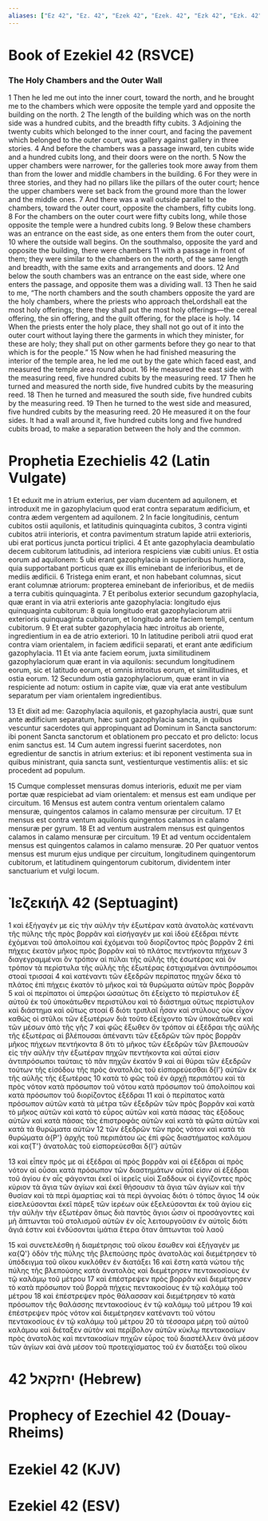 ```yaml
---
aliases: ["Ez 42", "Ez. 42", "Ezek 42", "Ezek. 42", "Ezk 42", "Ezk. 42"]
---
```



# Book of Ezekiel 42 (RSVCE)

### The Holy Chambers and the Outer Wall
1 Then he led me out into the inner court, toward the north, and he brought me to the chambers which were opposite the temple yard and opposite the building on the north.
2 The length of the building which was on the north side was a hundred cubits, and the breadth fifty cubits.
3 Adjoining the twenty cubits which belonged to the inner court, and facing the pavement which belonged to the outer court, was gallery against gallery in three stories.
4 And before the chambers was a passage inward, ten cubits wide and a hundred cubits long, and their doors were on the north.
5 Now the upper chambers were narrower, for the galleries took more away from them than from the lower and middle chambers in the building.
6 For they were in three stories, and they had no pillars like the pillars of the outer court; hence the upper chambers were set back from the ground more than the lower and the middle ones.
7 And there was a wall outside parallel to the chambers, toward the outer court, opposite the chambers, fifty cubits long.
8 For the chambers on the outer court were fifty cubits long, while those opposite the temple were a hundred cubits long.
9 Below these chambers was an entrance on the east side, as one enters them from the outer court,
10 where the outside wall begins. On the southmalso, opposite the yard and opposite the building, there were chambers
11 with a passage in front of them; they were similar to the chambers on the north, of the same length and breadth, with the same exits and arrangements and doors.
12 And below the south chambers was an entrance on the east side, where one enters the passage, and opposite them was a dividing wall.
13 Then he said to me, “The north chambers and the south chambers opposite the yard are the holy chambers, where the priests who approach theLordshall eat the most holy offerings; there they shall put the most holy offerings—the cereal offering, the sin offering, and the guilt offering, for the place is holy.
14 When the priests enter the holy place, they shall not go out of it into the outer court without laying there the garments in which they minister, for these are holy; they shall put on other garments before they go near to that which is for the people.”
15 Now when he had finished measuring the interior of the temple area, he led me out by the gate which faced east, and measured the temple area round about.
16 He measured the east side with the measuring reed, five hundred cubits by the measuring reed.
17 Then he turned and measured the north side, five hundred cubits by the measuring reed.
18 Then he turned and measured the south side, five hundred cubits by the measuring reed.
19 Then he turned to the west side and measured, five hundred cubits by the measuring reed.
20 He measured it on the four sides. It had a wall around it, five hundred cubits long and five hundred cubits broad, to make a separation between the holy and the common.


# Prophetia Ezechielis 42 (Latin Vulgate)

1 Et eduxit me in atrium exterius, per viam ducentem ad aquilonem, et introduxit me in gazophylacium quod erat contra separatum ædificium, et contra ædem vergentem ad aquilonem.
2 In facie longitudinis, centum cubitos ostii aquilonis, et latitudinis quinquaginta cubitos,
3 contra viginti cubitos atrii interioris, et contra pavimentum stratum lapide atrii exterioris, ubi erat porticus juncta porticui triplici.
4 Et ante gazophylacia deambulatio decem cubitorum latitudinis, ad interiora respiciens viæ cubiti unius. Et ostia eorum ad aquilonem:
5 ubi erant gazophylacia in superioribus humiliora, quia supportabant porticus quæ ex illis eminebant de inferioribus, et de mediis ædificii.
6 Tristega enim erant, et non habebant columnas, sicut erant columnæ atriorum: propterea eminebant de inferioribus, et de mediis a terra cubitis quinquaginta.
7 Et peribolus exterior secundum gazophylacia, quæ erant in via atrii exterioris ante gazophylacia: longitudo ejus quinquaginta cubitorum:
8 quia longitudo erat gazophylaciorum atrii exterioris quinquaginta cubitorum, et longitudo ante faciem templi, centum cubitorum.
9 Et erat subter gazophylacia hæc introitus ab oriente, ingredientium in ea de atrio exteriori.
10 In latitudine periboli atrii quod erat contra viam orientalem, in faciem ædificii separati, et erant ante ædificium gazophylacia.
11 Et via ante faciem eorum, juxta similitudinem gazophylaciorum quæ erant in via aquilonis: secundum longitudinem eorum, sic et latitudo eorum, et omnis introitus eorum, et similitudines, et ostia eorum.
12 Secundum ostia gazophylaciorum, quæ erant in via respiciente ad notum: ostium in capite viæ, quæ via erat ante vestibulum separatum per viam orientalem ingredientibus.

13 Et dixit ad me: Gazophylacia aquilonis, et gazophylacia austri, quæ sunt ante ædificium separatum, hæc sunt gazophylacia sancta, in quibus vescuntur sacerdotes qui appropinquant ad Dominum in Sancta sanctorum: ibi ponent Sancta sanctorum et oblationem pro peccato et pro delicto: locus enim sanctus est.
14 Cum autem ingressi fuerint sacerdotes, non egredientur de sanctis in atrium exterius: et ibi reponent vestimenta sua in quibus ministrant, quia sancta sunt, vestienturque vestimentis aliis: et sic procedent ad populum.

15 Cumque complesset mensuras domus interioris, eduxit me per viam portæ quæ respiciebat ad viam orientalem: et mensus est eam undique per circuitum.
16 Mensus est autem contra ventum orientalem calamo mensuræ, quingentos calamos in calamo mensuræ per circuitum.
17 Et mensus est contra ventum aquilonis quingentos calamos in calamo mensuræ per gyrum.
18 Et ad ventum australem mensus est quingentos calamos in calamo mensuræ per circuitum.
19 Et ad ventum occidentalem mensus est quingentos calamos in calamo mensuræ.
20 Per quatuor ventos mensus est murum ejus undique per circuitum, longitudinem quingentorum cubitorum, et latitudinem quingentorum cubitorum, dividentem inter sanctuarium et vulgi locum.


# Ἰεζεκιήλ 42 (Septuagint)

1 καὶ ἐξήγαγέν με εἰς τὴν αὐλὴν τὴν ἐξωτέραν κατὰ ἀνατολὰς κατέναντι τῆς πύλης τῆς πρὸς βορρᾶν καὶ εἰσήγαγέν με καὶ ἰδοὺ ἐξέδραι πέντε ἐχόμεναι τοῦ ἀπολοίπου καὶ ἐχόμεναι τοῦ διορίζοντος πρὸς βορρᾶν
2 ἐπὶ πήχεις ἑκατὸν μῆκος πρὸς βορρᾶν καὶ τὸ πλάτος πεντήκοντα πήχεων
3 διαγεγραμμέναι ὃν τρόπον αἱ πύλαι τῆς αὐλῆς τῆς ἐσωτέρας καὶ ὃν τρόπον τὰ περίστυλα τῆς αὐλῆς τῆς ἐξωτέρας ἐστιχισμέναι ἀντιπρόσωποι στοαὶ τρισσαί
4 καὶ κατέναντι τῶν ἐξεδρῶν περίπατος πηχῶν δέκα τὸ πλάτος ἐπὶ πήχεις ἑκατὸν τὸ μῆκος καὶ τὰ θυρώματα αὐτῶν πρὸς βορρᾶν
5 καὶ οἱ περίπατοι οἱ ὑπερῷοι ὡσαύτως ὅτι ἐξείχετο τὸ περίστυλον ἐξ αὐτοῦ ἐκ τοῦ ὑποκάτωθεν περιστύλου καὶ τὸ διάστημα οὕτως περίστυλον καὶ διάστημα καὶ οὕτως στοαί
6 διότι τριπλαῖ ἦσαν καὶ στύλους οὐκ εἶχον καθὼς οἱ στῦλοι τῶν ἐξωτέρων διὰ τοῦτο ἐξείχοντο τῶν ὑποκάτωθεν καὶ τῶν μέσων ἀπὸ τῆς γῆς
7 καὶ φῶς ἔξωθεν ὃν τρόπον αἱ ἐξέδραι τῆς αὐλῆς τῆς ἐξωτέρας αἱ βλέπουσαι ἀπέναντι τῶν ἐξεδρῶν τῶν πρὸς βορρᾶν μῆκος πήχεων πεντήκοντα
8 ὅτι τὸ μῆκος τῶν ἐξεδρῶν τῶν βλεπουσῶν εἰς τὴν αὐλὴν τὴν ἐξωτέραν πηχῶν πεντήκοντα καὶ αὗταί εἰσιν ἀντιπρόσωποι ταύταις τὸ πᾶν πηχῶν ἑκατόν
9 καὶ αἱ θύραι τῶν ἐξεδρῶν τούτων τῆς εἰσόδου τῆς πρὸς ἀνατολὰς τοῦ εἰσπορεύεσθαι δ{I'} αὐτῶν ἐκ τῆς αὐλῆς τῆς ἐξωτέρας
10 κατὰ τὸ φῶς τοῦ ἐν ἀρχῇ περιπάτου καὶ τὰ πρὸς νότον κατὰ πρόσωπον τοῦ νότου κατὰ πρόσωπον τοῦ ἀπολοίπου καὶ κατὰ πρόσωπον τοῦ διορίζοντος ἐξέδραι
11 καὶ ὁ περίπατος κατὰ πρόσωπον αὐτῶν κατὰ τὰ μέτρα τῶν ἐξεδρῶν τῶν πρὸς βορρᾶν καὶ κατὰ τὸ μῆκος αὐτῶν καὶ κατὰ τὸ εὖρος αὐτῶν καὶ κατὰ πάσας τὰς ἐξόδους αὐτῶν καὶ κατὰ πάσας τὰς ἐπιστροφὰς αὐτῶν καὶ κατὰ τὰ φῶτα αὐτῶν καὶ κατὰ τὰ θυρώματα αὐτῶν
12 τῶν ἐξεδρῶν τῶν πρὸς νότον καὶ κατὰ τὰ θυρώματα ἀ{P'} ἀρχῆς τοῦ περιπάτου ὡς ἐπὶ φῶς διαστήματος καλάμου καὶ κα{T'} ἀνατολὰς τοῦ εἰσπορεύεσθαι δ{I'} αὐτῶν

13 καὶ εἶπεν πρός με αἱ ἐξέδραι αἱ πρὸς βορρᾶν καὶ αἱ ἐξέδραι αἱ πρὸς νότον αἱ οὖσαι κατὰ πρόσωπον τῶν διαστημάτων αὗταί εἰσιν αἱ ἐξέδραι τοῦ ἁγίου ἐν αἷς φάγονται ἐκεῖ οἱ ἱερεῖς υἱοὶ Σαδδουκ οἱ ἐγγίζοντες πρὸς κύριον τὰ ἅγια τῶν ἁγίων καὶ ἐκεῖ θήσουσιν τὰ ἅγια τῶν ἁγίων καὶ τὴν θυσίαν καὶ τὰ περὶ ἁμαρτίας καὶ τὰ περὶ ἀγνοίας διότι ὁ τόπος ἅγιος
14 οὐκ εἰσελεύσονται ἐκεῖ πάρεξ τῶν ἱερέων οὐκ ἐξελεύσονται ἐκ τοῦ ἁγίου εἰς τὴν αὐλὴν τὴν ἐξωτέραν ὅπως διὰ παντὸς ἅγιοι ὦσιν οἱ προσάγοντες καὶ μὴ ἅπτωνται τοῦ στολισμοῦ αὐτῶν ἐν οἷς λειτουργοῦσιν ἐν αὐτοῖς διότι ἅγιά ἐστιν καὶ ἐνδύσονται ἱμάτια ἕτερα ὅταν ἅπτωνται τοῦ λαοῦ

15 καὶ συνετελέσθη ἡ διαμέτρησις τοῦ οἴκου ἔσωθεν καὶ ἐξήγαγέν με κα{Q'} ὁδὸν τῆς πύλης τῆς βλεπούσης πρὸς ἀνατολὰς καὶ διεμέτρησεν τὸ ὑπόδειγμα τοῦ οἴκου κυκλόθεν ἐν διατάξει
16 καὶ ἔστη κατὰ νώτου τῆς πύλης τῆς βλεπούσης κατὰ ἀνατολὰς καὶ διεμέτρησεν πεντακοσίους ἐν τῷ καλάμῳ τοῦ μέτρου
17 καὶ ἐπέστρεψεν πρὸς βορρᾶν καὶ διεμέτρησεν τὸ κατὰ πρόσωπον τοῦ βορρᾶ πήχεις πεντακοσίους ἐν τῷ καλάμῳ τοῦ μέτρου
18 καὶ ἐπέστρεψεν πρὸς θάλασσαν καὶ διεμέτρησεν τὸ κατὰ πρόσωπον τῆς θαλάσσης πεντακοσίους ἐν τῷ καλάμῳ τοῦ μέτρου
19 καὶ ἐπέστρεψεν πρὸς νότον καὶ διεμέτρησεν κατέναντι τοῦ νότου πεντακοσίους ἐν τῷ καλάμῳ τοῦ μέτρου
20 τὰ τέσσαρα μέρη τοῦ αὐτοῦ καλάμου καὶ διέταξεν αὐτὸν καὶ περίβολον αὐτῶν κύκλῳ πεντακοσίων πρὸς ἀνατολὰς καὶ πεντακοσίων πηχῶν εὖρος τοῦ διαστέλλειν ἀνὰ μέσον τῶν ἁγίων καὶ ἀνὰ μέσον τοῦ προτειχίσματος τοῦ ἐν διατάξει τοῦ οἴκου


# 42 יחזקאל (Hebrew)


# Prophecy of Ezechiel 42 (Douay-Rheims)


# Ezekiel 42 (KJV)


# Ezekiel 42 (ESV)

